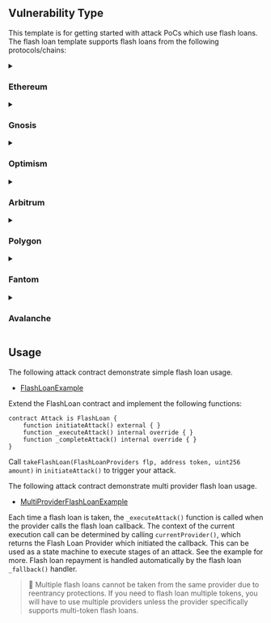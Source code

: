 ## Vulnerability Type
This template is for getting started with attack PoCs which use flash loans. The flash loan template supports flash loans from the following protocols/chains:

<details>
  <summary>

### Ethereum
  </summary>

| Network | Protocol | Library |
| ---------- | -------- | ------------------------------------------------------- |
| Ethereum | AAVEV1     | [AAVEV1FlashLoan](./lib/AAVEV1FlashLoan.sol) |
| Ethereum | AAVEV2     | [AAVEV2FlashLoan](./lib/AAVEV2FlashLoan.sol) |
| Ethereum | AAVEV3     | [AAVEV3FlashLoan](./lib/AAVEV3FlashLoan.sol) |
| Ethereum | Euler      | [EulerFlashLoan](./lib/EulerFlashLoan.sol) |
| Ethereum | Balancer   | [BalancerFlashLoan](./lib/BalancerFlashLoan.sol) |
| Ethereum | MakerDAO   | [MakerDAOFlashLoan](./lib/MakerDAOFlashLoan.sol) |
| Ethereum | UniswapV2  | [UniswapV2FlashLoan](./lib/UniswapV2FlashLoan.sol) |
| Ethereum | UniswapV3  | [UniswapV3FlashLoan](./lib/UniswapV3FlashLoan.sol) |

</details>
<details>
  <summary>

### Gnosis
  </summary>

| Network | Protocol | Library |
| ---------- | -------- | ------------------------------------------------------- |
| Gnosis  | UNISWAPV2   | [UniswapV2FlashLoan](./lib/UniswapV2FlashLoan.sol) |

</details>
<details>
  <summary>

### Optimism
  </summary>

| Network | Protocol | Library |
| ---------- | -------- | ------------------------------------------------------- |
| Optimism | AAVEV3     | [AAVEV3FlashLoan](./lib/AAVEV3FlashLoan.sol) |

</details>
<details>
  <summary>

### Arbitrum
  </summary>

| Network | Protocol | Library |
| ---------- | -------- | ------------------------------------------------------- |
| Arbitrum | AAVEV3     | [AAVEV3FlashLoan](./lib/AAVEV3FlashLoan.sol) |

</details>
<details>
  <summary>

### Polygon
  </summary>

| Network | Protocol | Library |
| ---------- | -------- | ------------------------------------------------------- |
| Ethereum | AAVEV2     | [AAVEV2FlashLoan](./lib/AAVEV2FlashLoan.sol) |
| Polygon | AAVEV3     | [AAVEV3FlashLoan](./lib/AAVEV3FlashLoan.sol) |

</details>
<details>
  <summary>

### Fantom
  </summary>

| Network | Protocol | Library |
| ---------- | -------- | ------------------------------------------------------- |
| Fantom | AAVEV3     | [AAVEV3FlashLoan](./lib/AAVEV3FlashLoan.sol) |

</details>
<details>
  <summary>

### Avalanche
  </summary>

| Network | Protocol | Library |
| ---------- | -------- | ------------------------------------------------------- |
| Ethereum | AAVEV2     | [AAVEV2FlashLoan](./lib/AAVEV2FlashLoan.sol) |
| Avalanche | AAVEV3     | [AAVEV3FlashLoan](./lib/AAVEV3FlashLoan.sol) |

</details>

## Usage
The following attack contract demonstrate simple flash loan usage.
* [FlashLoanExample](./examples/FlashLoanExample.sol)


Extend the FlashLoan contract and implement the following functions:
```Solidity
contract Attack is FlashLoan {
    function initiateAttack() external { }
    function _executeAttack() internal override { }
    function _completeAttack() internal override { }
}
```
Call `takeFlashLoan(FlashLoanProviders flp, address token, uint256 amount)` in `initiateAttack()` to trigger your attack.

The following attack contract demonstrate multi provider flash loan usage.
* [MultiProviderFlashLoanExample](./examples/MultiProviderFlashLoanExample.sol)

Each time a flash loan is taken, the `_executeAttack()` function is called when the provider calls the flash loan callback. The context of the current execution call can be determined by calling `currentProvider()`, which returns the Flash Loan Provider which initiated the callback. This can be used as a state machine to execute stages of an attack. See the example for more. Flash loan repayment is handled automatically by the flash loan `_fallback()` handler.


> 🚨 Multiple flash loans cannot be taken from the same provider due to reentrancy protections. If you need to flash loan multiple tokens, you will have to use multiple providers unless the provider specifically supports multi-token flash loans.
